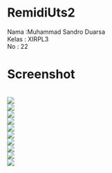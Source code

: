 # RemidiUts2
Nama :Muhammad Sandro Duarsa</br>
Kelas : XIRPL3</br>
No : 22</br>


<h1>Screenshot</h1>
<br><img src="https://github.com/LelakiTamvan/RemidiUts2/blob/master/an1.jpg"/>
<br><img src="https://github.com/LelakiTamvan/RemidiUts2/blob/master/an2.jpg"/>
<br><img src="https://github.com/LelakiTamvan/RemidiUts2/blob/master/an3.jpg"/>
<br><img src="https://github.com/LelakiTamvan/RemidiUts2/blob/master/an4.jpg"/>
<br><img src="https://github.com/LelakiTamvan/RemidiUts2/blob/master/an5.jpg"/>
<br><img src="https://github.com/LelakiTamvan/RemidiUts2/blob/master/an6.jpg"/>
<br><img src="https://github.com/LelakiTamvan/RemidiUts2/blob/master/an7.jpg"/>
<br><img src="https://github.com/LelakiTamvan/RemidiUts2/blob/master/an8.jpg"/>
<br><img src="https://github.com/LelakiTamvan/RemidiUts2/blob/master/an9.jpg"/>
<br><img src="https://github.com/LelakiTamvan/RemidiUts2/blob/master/an10.jpg"/>
